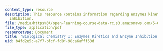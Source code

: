 ```yaml
---
content_type: resource
description: This resource contains information regarding enzymes kinetics and enzyme
  inhibition.
file: /media/https%3A/open-learning-course-data-rc.s3.amazonaws.com/5-07sc-biological-chemistry-i-fall-2013/b4fd2e5ca7f7bfcffd8f98ca6afff53d_MIT5_07SCF13_Lec7_8.pdf
file_type: application/pdf
resourcetype: Document
title: 'Biological Chemistry I: Enzymes Kinetics and Enzyme Inhibition'
uid: b4fd2e5c-a7f7-bfcf-fd8f-98ca6afff53d
---
```

